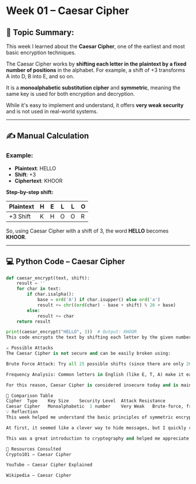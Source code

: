 # Week 01 – Caesar Cipher

## 🔐 Topic Summary:
This week I learned about the **Caesar Cipher**, one of the earliest and most basic encryption techniques.

The Caesar Cipher works by **shifting each letter in the plaintext by a fixed number of positions** in the alphabet. For example, a shift of +3 transforms A into D, B into E, and so on.

It is a **monoalphabetic substitution cipher** and **symmetric**, meaning the same key is used for both encryption and decryption.

While it's easy to implement and understand, it offers **very weak security** and is not used in real-world systems.

---

## ✍️ Manual Calculation

### Example:

- **Plaintext**: HELLO  
- **Shift**: +3  
- **Ciphertext**: KHOOR

**Step-by-step shift:**

| Plaintext | H | E | L | L | O |
|-----------|---|---|---|---|---|
| +3 Shift  | K | H | O | O | R |

So, using Caesar Cipher with a shift of 3, the word **HELLO** becomes **KHOOR**.

---

## 💻 Python Code – Caesar Cipher

```python
def caesar_encrypt(text, shift):
    result = ''
    for char in text:
        if char.isalpha():
            base = ord('A') if char.isupper() else ord('a')
            result += chr((ord(char) - base + shift) % 26 + base)
        else:
            result += char
    return result

print(caesar_encrypt("HELLO", 3))  # Output: KHOOR
This code encrypts the text by shifting each letter by the given number (in this case, 3). It works with both uppercase and lowercase letters and skips non-alphabetic characters.

⚔️ Possible Attacks
The Caesar Cipher is not secure and can be easily broken using:

Brute Force Attack: Try all 25 possible shifts (since there are only 26 letters).

Frequency Analysis: Common letters in English (like E, T, A) make it easy to guess the plaintext.

For this reason, Caesar Cipher is considered insecure today and is mainly used for educational purposes.

🔁 Comparison Table
Cipher	Type	Key Size	Security Level	Attack Resistance
Caesar Cipher	Monoalphabetic	1 number	Very Weak	Brute-force, frequency
💡 Reflection
This week helped me understand the basic principles of symmetric encryption. I enjoyed manually solving and writing the Caesar cipher in Python.

At first, it seemed like a clever way to hide messages, but I quickly realized how vulnerable it is. The fact that it can be broken in seconds using brute-force or frequency analysis shows how important stronger encryption is in modern systems.

This was a great introduction to cryptography and helped me appreciate why key management and randomness are important for security.

🔗 Resources Consulted
Crypto101 – Caesar Cipher

YouTube – Caesar Cipher Explained

Wikipedia – Caesar Cipher
